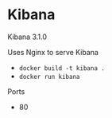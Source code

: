 # Kibana

Kibana 3.1.0

Uses Nginx to serve Kibana

* `docker build -t kibana .`
* `docker run kibana`

Ports

* 80
